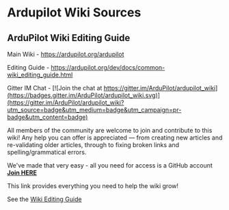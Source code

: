 
# Ardupilot Wiki Sources

## ArduPilot Wiki Editing Guide

Main Wiki - https://ardupilot.org/ardupilot

Editing Guide - https://ardupilot.org/dev/docs/common-wiki_editing_guide.html

Gitter IM Chat - [![Join the chat at https://gitter.im/ArduPilot/ardupilot_wiki](https://badges.gitter.im/ArduPilot/ardupilot_wiki.svg)](https://gitter.im/ArduPilot/ardupilot_wiki?utm_source=badge&utm_medium=badge&utm_campaign=pr-badge&utm_content=badge)

All members of the community are welcome to join and contribute to this
wiki! Any help you can offer is appreciated — from creating new articles
and re-validating older articles, through to fixing broken links and
spelling/grammatical errors.

We've made that very easy - all you need for access is a 
GitHub account [__Join HERE__](https://github.com/join)

This link provides everything you need to help the wiki grow!

See the [Wiki Editing Guide](https://ardupilot.org/dev/docs/common-wiki_editing_guide.html)
